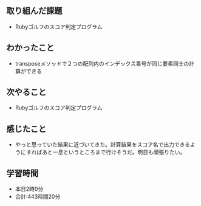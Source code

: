 ## 取り組んだ課題
- Rubyゴルフのスコア判定プログラム
## わかったこと
- transposeメソッドで２つの配列内のインデックス番号が同じ要素同士の計算ができる
## 次やること
- Rubyゴルフのスコア判定プログラム
## 感じたこと
-  やっと思っていた結果に近づいてきた。計算結果をスコア名で出力できるようにすればあと一息というところまで行けそうだ。明日も頑張りたい。
## 学習時間
- 本日2時0分<br>
- 合計:443時間20分
